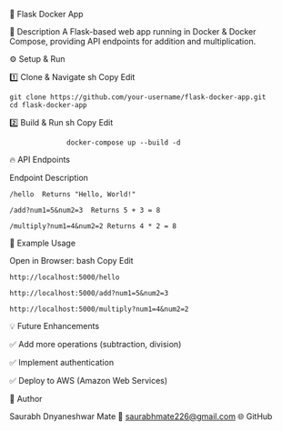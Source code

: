 🚀 Flask Docker App

📌 Description
A Flask-based web app running in Docker & Docker Compose, providing API endpoints for addition and multiplication.



⚙️ Setup & Run

1️⃣ Clone & Navigate
sh
Copy
Edit

    git clone https://github.com/your-username/flask-docker-app.git
    cd flask-docker-app

2️⃣ Build & Run
sh
Copy
Edit
                  
                  docker-compose up --build -d


🔥 API Endpoints

Endpoint	Description

    /hello	Returns "Hello, World!"
    
    /add?num1=5&num2=3	Returns 5 + 3 = 8
    
    /multiply?num1=4&num2=2	Returns 4 * 2 = 8


📌 Example Usage

Open in Browser:
bash
Copy
Edit

    http://localhost:5000/hello
    
    http://localhost:5000/add?num1=5&num2=3
    
    http://localhost:5000/multiply?num1=4&num2=2


💡 Future Enhancements

✅ Add more operations (subtraction, division)

✅ Implement authentication

✅ Deploy to AWS (Amazon Web Services)



📝 Author

Saurabh Dnyaneshwar Mate
📧 saurabhmate226@gmail.com
🌐 GitHub

